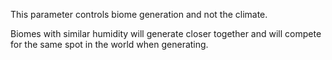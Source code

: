 This parameter controls biome generation and not the climate.

Biomes with similar humidity will generate closer together
and will compete for the same spot in the world when generating.